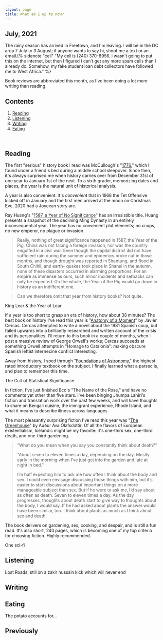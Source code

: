 ```yaml
---
layout: page
title: What am I up to now?
---
```



## July, 2021

The rainy season has arrived in Freetown, and I'm leaving. I will be in the DC area 7 July to 3 August; if anyone wants to say hi, shoot me a text or an email.{% sidenote "cell" "My cell is (240) 370-8956. I wasn't going to put this on the internet, but then I figured I can't get any more spam calls than I already do. Somehow, my fake student loan debt collectors have followed me to West Africa." %} 

Book reviews are abbreviated this month, as I've been doing a lot more writing than reading. 

## Contents
1. [Reading](#books)
2. [Listening](#music)
3. [Writing](#writing)
4. [Eating](#food)

  <br>
 

## Reading <a name="books"></a>

The first "serious" history book I read was McCullough's "[1776](https://smile.amazon.com/1776-David-McCullough/dp/0743226712)," which I found under a friend's bed during a middle school sleepover. Since then, it's always surprised me when history carries over from December 31st of one year to January 1st of the next. To a sixth grader, memorizing dates and places, the year is the natural unit of historical analysis. 

A year is also convenient. It's *convenient* that in 1968 the Tet Offensive kicked off in January and the first men arrived at the moon on Christmas Eve. 2020 had a Joycean story arc. 

Ray Huang's "[1587, a Year of No Significance](https://smile.amazon.com/1587-Year-No-Significance-Dynasty/dp/0300028849)" has an irresistible title. Huang presents a snapshot of the declining Ming Dynasty in an entirely inconsequential year. The year has no convenient plot elements; no coups, no new emperor, no plague or invasion.

> Really, nothing of great significance happened in 1587, the Year of the Pig. China was not facing a foreign invasion, nor was the country engulfed in a civil war. Even though the capital district did not have sufficient rain during the summer and epidemics broke out in those months, and though drought was reported in Shantung, and flood in South Chihli, and earth- quakes took place in Shansi in the autumn, none of these disasters occurred in alarming proportions. For an empire as immense as ours, such minor incidents and setbacks can only be expected. On the whole, the Year of the Pig would go down in history as an indifferent one.

> Can we therefore omit that year from history books? Not quite.



King Lear & the Year of Lear

If a year is too short to grasp an era of history, how about 38 minutes? The best book on history I've read this year is "[Anatomy of a Moment](https://smile.amazon.com/Anatomy-Moment-Thirty-five-Minutes-Imagination-ebook/dp/B0055RSU1O)" by Javier Cercas. Cercas attempted to write a novel about the 1981 Spanish coup, but failed upwards into a brilliantly researched and written account of the crisis and its personalities. I'll return to this book in a couple of months, when I post a massive review of George Orwell's works; Cercas succeeds at something Orwell attempts in "Homage to Catalonia": making obscure Spanish leftist internecine conflict interesting. 

Away from history, I sped through "[Foundations of Astronomy](https://smile.amazon.com/Foundations-Astronomy-Michael-Seeds/dp/1337399922)," the highest rated introductory textbook on the subject. I finally learned what a parsec is, and plan to remember this time.  

The Cult of Statistical Significance

In fiction, I've just finished Eco's "The Name of the Rose," and have no comments yet other than five stars. I've been binging Jhumpa Lahiri's fiction and translation work over the past few weeks, and will have thoughts to share on Bengali cuisine, the immigrant experience, Rhode Island, and what it means to describe illness across languages. 

The most pleasantly surprising fiction I've read this year was "[The Greenhouse](https://smile.amazon.com/Greenhouse-Audur-Ava-Olafsdottir-ebook/dp/B004Z2QORW)" by Auður Ava Ólafsdóttir. Of all the flavors of European existentialism, Icelandic might be my favorite: it's one-third sex, one-third death, and one-third gardening.

> "What do you mean when you say you constantly think about death?"
> 
> "About seven to eleven times a day, depending on the day. Mostly early in the morning when I’ve just got into the garden and late at night in bed."
> 
> I’m half expecting him to ask me how often I think about the body and sex. I could even envisage discussing those things with him, but it’s easier to start discussions about important things on a more manageable subject than sex. But if he were to ask me, I’d say about as often as death. Seven to eleven times a day. As the day progresses, thoughts about death start to give way to thoughts about the body, I would say. If he had asked about plants the answer would have been similar, too. I think about plants as much as I think about sex and death.

The book delivers on gardening, sex, cooking, and despair, and is still a fun read. It's also short, 240 pages, which is becoming one of my top criteria for choosing fiction. Highly recommended. 

One sci-fi


## Listening <a name="music"></a>

Lost Roads, still on a zakir hussain kick which will never end


## Writing <a name="writing"></a>



## Eating <a name="food"></a>

The potato accounts for...

## Previously


